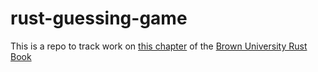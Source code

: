 # rust-guessing-game

This is a repo to track work on [this chapter](https://rust-book.cs.brown.edu/ch02-00-guessing-game-tutorial.html) of the [Brown University Rust Book](https://rust-book.cs.brown.edu/)
